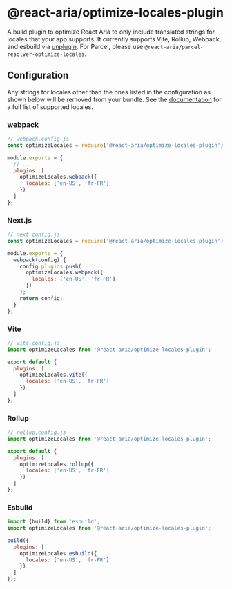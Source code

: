 # @react-aria/optimize-locales-plugin

A build plugin to optimize React Aria to only include translated strings for locales that your app supports. It currently supports Vite, Rollup, Webpack, and esbuild via [unplugin](https://github.com/unjs/unplugin). For Parcel, please use `@react-aria/parcel-resolver-optimize-locales`.

## Configuration

Any strings for locales other than the ones listed in the configuration as shown below will be removed from your bundle. See the [documentation](https://react-spectrum.adobe.com/react-aria/internationalization.html#supported-locales) for a full list of supported locales.

### webpack

```js
// webpack.config.js
const optimizeLocales = require('@react-aria/optimize-locales-plugin');

module.exports = {
  // ...
  plugins: [
    optimizeLocales.webpack({
      locales: ['en-US', 'fr-FR']
    })
  ]
};
```

### Next.js

```js
// next.config.js
const optimizeLocales = require('@react-aria/optimize-locales-plugin');

module.exports = {
  webpack(config) {
    config.plugins.push(
      optimizeLocales.webpack({
        locales: ['en-US', 'fr-FR']
      })
    );
    return config;
  }
};
```

### Vite

```js
// vite.config.js
import optimizeLocales from '@react-aria/optimize-locales-plugin';

export default {
  plugins: [
    optimizeLocales.vite({
      locales: ['en-US', 'fr-FR']
    })
  ]
};
```

### Rollup

```js
// rollup.config.js
import optimizeLocales from '@react-aria/optimize-locales-plugin';

export default {
  plugins: [
    optimizeLocales.rollup({
      locales: ['en-US', 'fr-FR']
    })
  ]
};
```

### Esbuild

```js
import {build} from 'esbuild';
import optimizeLocales from '@react-aria/optimize-locales-plugin';

build({
  plugins: [
    optimizeLocales.esbuild({
      locales: ['en-US', 'fr-FR']
    })
  ]
});
```
